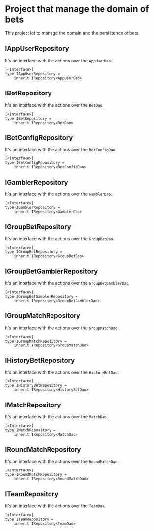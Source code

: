 # Project that manage the domain of bets

This project let to manage the domain and the persistence of bets.

## IAppUserRepository

It's an interface with the actions over the ```AppUserDao```.

```f#
[<Interface>]
type IAppUserRepository =
    inherit IRepository<AppUserDao>
```

## IBetRepository

It's an interface with the actions over the ```BetDao```.

```f#
[<Interface>]
type IBetRepository =
    inherit IRepository<BetDao>
```

## IBetConfigRepository

It's an interface with the actions over the ```BetConfigDao```.

```f#
[<Interface>]
type IBetConfigRepository =
    inherit IRepository<BetConfigDao>
```

## IGamblerRepository

It's an interface with the actions over the ```GamblerDao```.

```f#
[<Interface>]
type IGamblerRepository =
    inherit IRepository<GamblerDao>
```

## IGroupBetRepository

It's an interface with the actions over the ```GroupBetDao```.

```f#
[<Interface>]
type IGroupBetRepository =
    inherit IRepository<GroupBetDao>
```

## IGroupBetGamblerRepository

It's an interface with the actions over the ```GroupBetGamblerDao```.

```f#
[<Interface>]
type IGroupBetGamblerRepository =
    inherit IRepository<GroupBetGamblerDao>
```

## IGroupMatchRepository

It's an interface with the actions over the ```GroupMatchDao```.

```f#
[<Interface>]
type IGroupMatchRepository =
    inherit IRepository<GroupMatchDao>
```

## IHistoryBetRepository

It's an interface with the actions over the ```HistoryBetDao```.

```f#
[<Interface>]
type IHistoryBetRepository =
    inherit IRepository<HistoryBetDao>
```

## IMatchRepository

It's an interface with the actions over the ```MatchDao```.

```f#
[<Interface>]
type IMatchRepository =
    inherit IRepository<MatchDao>
```

## IRoundMatchRepository

It's an interface with the actions over the ```RoundMatchDao```.

```f#
[<Interface>]
type IRoundMatchRepository =
    inherit IRepository<RoundMatchDao>
```

## ITeamRepository

It's an interface with the actions over the ```TeamDao```.

```f#
[<Interface>]
type ITeamRepository =
    inherit IRepository<TeamDao>
```